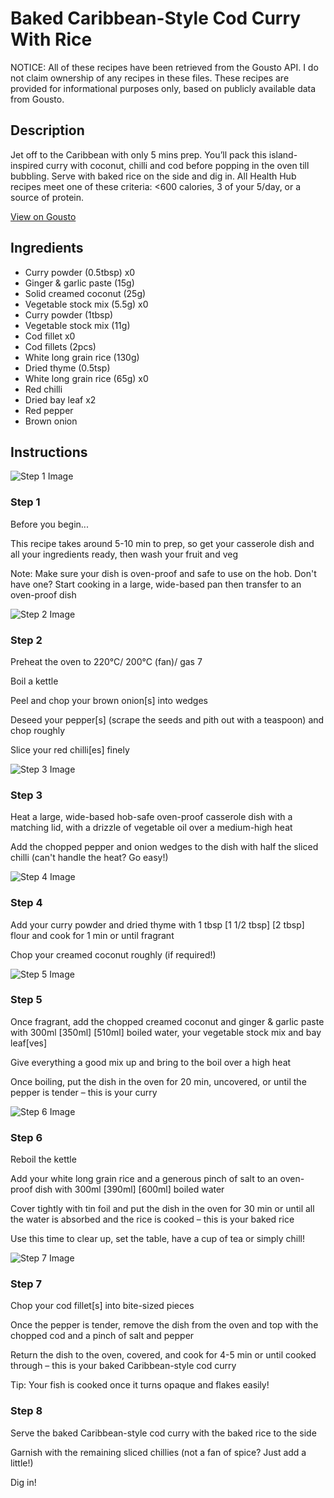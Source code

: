 # Baked Caribbean-Style Cod Curry With Rice

NOTICE: All of these recipes have been retrieved from the Gousto API. I do not claim ownership of any recipes in these files. These recipes are provided for informational purposes only, based on publicly available data from Gousto.

## Description

Jet off to the Caribbean with only 5 mins prep. You’ll pack this island-inspired curry with coconut, chilli and cod before popping in the oven till bubbling. Serve with baked rice on the side and dig in. All Health Hub recipes meet one of these criteria: <600 calories, 3 of your 5/day, or a source of protein.

[View on Gousto](https://www.gousto.co.uk/recipes/cookbook/baked-caribbean-style-cod-curry-rice)

## Ingredients

- Curry powder (0.5tbsp) x0
- Ginger & garlic paste (15g)
- Solid creamed coconut (25g)
- Vegetable stock mix (5.5g) x0
- Curry powder (1tbsp)
- Vegetable stock mix (11g)
- Cod fillet x0
- Cod fillets (2pcs)
- White long grain rice (130g)
- Dried thyme (0.5tsp)
- White long grain rice (65g) x0
- Red chilli
- Dried bay leaf x2
- Red pepper
- Brown onion

## Instructions

![Step 1 Image](https://production-media.gousto.co.uk/cms/recipe-step-image/Admin10mm-Step-1-5-1701780983204-x200.jpg)

### Step 1

Before you begin...

This recipe takes around 5-10 min to prep, so get your casserole dish and all your ingredients ready, then wash your fruit and veg

Note: Make sure your dish is oven-proof and safe to use on the hob. Don't have one? Start cooking in a large, wide-based pan then transfer to an oven-proof dish

![Step 2 Image](https://production-media.gousto.co.uk/cms/recipe-step-image/step-2-copy-32-1701780900271-x200.jpg)

### Step 2

Preheat the oven to 220°C/ 200°C (fan)/ gas 7

Boil a kettle

Peel and chop your brown onion[s] into wedges

Deseed your pepper[s] (scrape the seeds and pith out with a teaspoon) and chop roughly

Slice your red chilli[es] finely

![Step 3 Image](https://production-media.gousto.co.uk/cms/recipe-step-image/step-3-copy-35-1701780904714-x200.jpg)

### Step 3

Heat a large, wide-based hob-safe oven-proof casserole dish with a matching lid, with a drizzle of vegetable oil over a medium-high heat

Add the chopped pepper and onion wedges to the dish with half the sliced chilli (can't handle the heat? Go easy!)

![Step 4 Image](https://production-media.gousto.co.uk/cms/recipe-step-image/step-4-copy-34-1701780909610-x200.jpg)

### Step 4

Add your curry powder and dried thyme with 1 tbsp <span class="text-purple">[1 1/2 tbsp]</span> <span class="text-danger">[2 tbsp]</span> flour and cook for 1 min or until fragrant

Chop your creamed coconut roughly (if required!)

![Step 5 Image](https://production-media.gousto.co.uk/cms/recipe-step-image/step-5-copy-32-1701780914313-x200.jpg)

### Step 5

Once fragrant, add the chopped creamed coconut and ginger & garlic paste with 300ml <span class="text-purple">[350ml]</span> <span class="text-danger">[510ml] </span>boiled water, your vegetable stock mix and bay leaf[ves]

Give everything a good mix up and bring to the boil over a high heat

Once boiling, put the dish in the oven for 20 min, uncovered, or until the pepper is tender – this is your curry

![Step 6 Image](https://production-media.gousto.co.uk/cms/recipe-step-image/step-6-copy-30-1701780920221-x200.jpg)

### Step 6

Reboil the kettle

Add your white long grain rice and a generous pinch of salt to an oven-proof dish with 300ml<span class="text-purple"> [390ml]</span> <span class="text-danger">[600ml]</span> boiled water

Cover tightly with tin foil and put the dish in the oven for 30 min or until all the water is absorbed and the rice is cooked – this is your baked rice

Use this time to clear up, set the table, have a cup of tea or simply chill!

![Step 7 Image](https://production-media.gousto.co.uk/cms/recipe-step-image/step-7-copy-22-1701780925260-x200.jpg)

### Step 7

Chop your cod fillet[s] into bite-sized pieces

Once the pepper is tender, remove the dish from the oven and top with the chopped cod and a pinch of salt and pepper

Return the dish to the oven, covered, and cook for 4-5 min or until cooked through – this is your baked Caribbean-style cod curry

Tip: Your fish is cooked once it turns opaque and flakes easily!

### Step 8

Serve the baked Caribbean-style cod curry with the baked rice to the side

Garnish with the remaining sliced chillies (not a fan of spice? Just add a little!)

Dig in!

